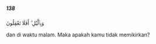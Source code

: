 ##### 138

<span class="ayah">وَبِٱلَّيْلِ ۗ أَفَلَا تَعْقِلُونَ</span>

<span class="ayah_translation">dan di waktu malam. Maka apakah kamu tidak memikirkan?</span>
